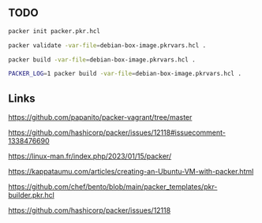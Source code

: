 ## TODO

```bash
packer init packer.pkr.hcl
```

```bash
packer validate -var-file=debian-box-image.pkrvars.hcl .
```

```bash
packer build -var-file=debian-box-image.pkrvars.hcl .
```

```bash
PACKER_LOG=1 packer build -var-file=debian-box-image.pkrvars.hcl .
```

## Links

https://github.com/papanito/packer-vagrant/tree/master

https://github.com/hashicorp/packer/issues/12118#issuecomment-1338476690

https://linux-man.fr/index.php/2023/01/15/packer/

https://kappataumu.com/articles/creating-an-Ubuntu-VM-with-packer.html

https://github.com/chef/bento/blob/main/packer_templates/pkr-builder.pkr.hcl

https://github.com/hashicorp/packer/issues/12118
